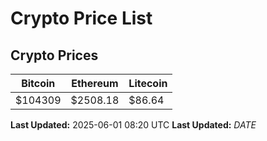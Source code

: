 # Crypto Price List

## Crypto Prices
| Bitcoin | Ethereum | Litecoin |
| ------- | -------- | -------- |
| $104309 | $2508.18 | $86.64 |
**Last Updated:** 2025-06-01 08:20 UTC
**Last Updated:** $DATE$
